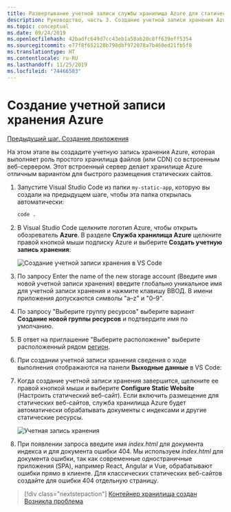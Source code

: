 ```yaml
---
title: Развертывание учетной записи службы хранилища Azure для статического веб-сайта Node.js из Visual Studio Code
description: Руководство, часть 3. Создание учетной записи хранения Azure
ms.topic: conceptual
ms.date: 09/24/2019
ms.openlocfilehash: 42badfc649d7cc43eb1a58ab20c8ff639eff5354
ms.sourcegitcommit: e77f8f652128b798dbf972078a7b460ed21fb5f8
ms.translationtype: HT
ms.contentlocale: ru-RU
ms.lasthandoff: 11/25/2019
ms.locfileid: "74466503"
---
```

# <a name="create-an-azure-storage-account"></a>Создание учетной записи хранения Azure

[Предыдущий шаг. Создание приложения](tutorial-vscode-static-website-node-02.md)

На этом этапе вы создадите учетную запись хранения Azure, которая выполняет роль простого хранилища файлов (или CDN) со встроенным веб-сервером. Этот встроенный сервер делает хранилище Azure отличным вариантом для быстрого размещения статических сайтов.

1. Запустите Visual Studio Code из папки `my-static-app`, которую вы создали на предыдущем шаге, чтобы эта папка открылась автоматически:

    ```bash
    code .
    ```

1. В Visual Studio Code щелкните логотип Azure, чтобы открыть обозреватель **Azure**. В разделе **Служба хранилища Azure** щелкните правой кнопкой мыши подписку Azure и выберите **Создать учетную запись хранения**:

    ![Создание учетной записи хранения в VS Code](media/static-website/create-storage-account.png)

1. По запросу Enter the name of the new storage account (Введите имя новой учетной записи хранения) введите глобально уникальное имя для учетной записи хранения и нажмите клавишу ВВОД. В имени приложения допускаются символы "a–z" и "0–9".

1. По запросу "Выберите группу ресурсов" выберите вариант **Создание новой группы ресурсов** и подтвердите имя по умолчанию.

1. В ответ на приглашение "Выберите расположение" выберите расположенный рядом [регион](https://azure.microsoft.com/regions/).

1. При создании учетной записи хранения сведения о ходе выполнения отображаются на панели **Выходные данные** в VS Code:

1. Когда создание учетной записи хранения завершится, щелкните ее правой кнопкой мыши и выберите **Configure Static Website** (Настроить статический веб-сайт). Если включить размещение для статических веб-сайтов, служба хранилища Azure будет автоматически обрабатывать документы с индексами и другие статические ресурсы.

    ![Учетная запись хранения](media/static-website/configure-static-website.png)

1. При появлении запроса введите имя *index.html* для документа индекса и для документа ошибки 404. Мы используем *index.html* для документа ошибки, так как современные одностраничные приложения (SPA), например React, Angular и Vue, обрабатывают ошибки прямо в клиенте. Для классических статических веб-сайтов создайте для ошибки 404 отдельную страницу.

> [!div class="nextstepaction"]
> [Контейнер хранилища создан](tutorial-vscode-static-website-node-04.md) [Возникла проблема](https://www.research.net/r/PWZWZ52?tutorial=node-deployment-staticwebsite&step=create-storage)
